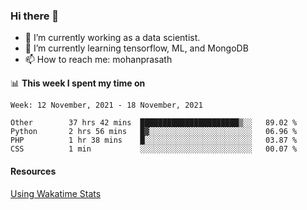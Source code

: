 ### Hi there 👋

- 🔭 I’m currently working as a data scientist.
- 🌱 I’m currently learning tensorflow, ML, and MongoDB
- 📫 How to reach me: mohanprasath

📊 **This week I spent my time on**
<!--START_SECTION:waka-->
```text
Week: 12 November, 2021 - 18 November, 2021

Other        37 hrs 42 mins  ██████████████████████▒░░   89.02 % 
Python       2 hrs 56 mins   █▓░░░░░░░░░░░░░░░░░░░░░░░   06.96 % 
PHP          1 hr 38 mins    █░░░░░░░░░░░░░░░░░░░░░░░░   03.87 % 
CSS          1 min           ░░░░░░░░░░░░░░░░░░░░░░░░░   00.07 % 
```
<!--END_SECTION:waka-->

#### Resources
[Using Wakatime Stats](https://github.com/marketplace/actions/waka-readme)
